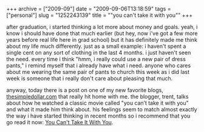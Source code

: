 +++
archive = ["2009-09"]
date = "2009-09-06T13:18:59"
tags = ["personal"]
slug = "1252243139"
title = "\"you can't take it with you\""
+++

after graduation, i started thinking a lot more about money and goals.
yeah, i know i should have done that much earlier (but hey, now i've got
a few more years before real life here in grad school) but it has
definitely made me think about my life much differently. just as a small
example: i haven't spent a single cent on any sort of clothing in the last
4 months. i just haven't seen the need. every time i think "hmm, i really
could use a new pair of dress pants," i remind myself that i already have
what i need. anyone who cares about me wearing the same pair of pants to
church this week as i did last week is someone that i really don't care
about pleasing that much.

anyway, today there is a post on one of my new favorite blogs,
[thesimpledollar.com][1] that really hit home with me. the blogger, trent,
talks about how he watched a classic movie called "you can’t take it with
you" and what it made him think about. his feelings seem to match almost
exactly the way i have started thinking in recent months so i recommend
that you go read it now: [You Can't Take It With You][2].

[1]: http://www.thesimpledollar.com/
[2]: http://www.thesimpledollar.com/2009/09/06/you-cant-take-it-with-you/

